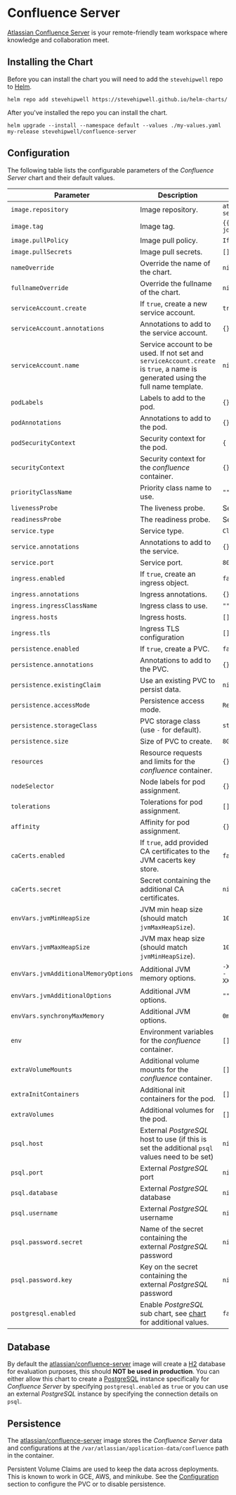# Confluence Server

[Atlassian Confluence Server](https://www.atlassian.com/software/confluence) is your remote-friendly team workspace where knowledge and collaboration meet.

## Installing the Chart

Before you can install the chart you will need to add the `stevehipwell` repo to [Helm](https://helm.sh/).

```shell
helm repo add stevehipwell https://stevehipwell.github.io/helm-charts/
```

After you've installed the repo you can install the chart.

```shell
helm upgrade --install --namespace default --values ./my-values.yaml my-release stevehipwell/confluence-server
```

## Configuration

The following table lists the configurable parameters of the _Confluence Server_ chart and their default values.

| Parameter                            | Description                                                                                                                     | Default                                                 |
| ------------------------------------ | ------------------------------------------------------------------------------------------------------------------------------- | ------------------------------------------------------- |
| `image.repository`                   | Image repository.                                                                                                               | `atlassian/confluence-server`                           |
| `image.tag`                          | Image tag.                                                                                                                      | `{{ .Chart.AppVersion }}-jdk11`                         |
| `image.pullPolicy`                   | Image pull policy.                                                                                                              | `IfNotPresent`                                          |
| `image.pullSecrets`                  | Image pull secrets.                                                                                                             | `[]`                                                    |
| `nameOverride`                       | Override the name of the chart.                                                                                                 | `nil`                                                   |
| `fullnameOverride`                   | Override the fullname of the chart.                                                                                             | `nil`                                                   |
| `serviceAccount.create`              | If `true`, create a new service account.                                                                                        | `true`                                                  |
| `serviceAccount.annotations`         | Annotations to add to the service account.                                                                                      | `{}`                                                    |
| `serviceAccount.name`                | Service account to be used. If not set and `serviceAccount.create` is `true`, a name is generated using the full name template. | `nil`                                                   |
| `podLabels`                          | Labels to add to the pod.                                                                                                       | `{}`                                                    |
| `podAnnotations`                     | Annotations to add to the pod.                                                                                                  | `{}`                                                    |
| `podSecurityContext`                 | Security context for the pod.                                                                                                   | `{ fsGroup: 2002 }`                                     |
| `securityContext`                    | Security context for the _confluence_ container.                                                                                | `{}`                                                    |
| `priorityClassName`                  | Priority class name to use.                                                                                                     | `""`                                                    |
| `livenessProbe`                      | The liveness probe.                                                                                                             | See _values.yaml_                                       |
| `readinessProbe`                     | The readiness probe.                                                                                                            | See _values.yaml_                                       |
| `service.type`                       | Service type.                                                                                                                   | `ClusterIP`                                             |
| `service.annotations`                | Annotations to add to the service.                                                                                              | `{}`                                                    |
| `service.port`                       | Service port.                                                                                                                   | `8090`                                                  |
| `ingress.enabled`                    | If `true`, create an ingress object.                                                                                            | `false`                                                 |
| `ingress.annotations`                | Ingress annotations.                                                                                                            | `{}`                                                    |
| `ingress.ingressClassName`           | Ingress class to use.                                                                                                           | `""`                                                    |
| `ingress.hosts`                      | Ingress hosts.                                                                                                                  | `[]`                                                    |
| `ingress.tls`                        | Ingress TLS configuration                                                                                                       | `[]`                                                    |
| `persistence.enabled`                | If `true`, create a PVC.                                                                                                        | `false`                                                 |
| `persistence.annotations`            | Annotations to add to the PVC.                                                                                                  | `{}`                                                    |
| `persistence.existingClaim`          | Use an existing PVC to persist data.                                                                                            | `nil`                                                   |
| `persistence.accessMode`             | Persistence access mode.                                                                                                        | `ReadWriteOnce`                                         |
| `persistence.storageClass`           | PVC storage class (use `-` for default).                                                                                        | `standard`                                              |
| `persistence.size`                   | Size of PVC to create.                                                                                                          | `8Gi`                                                   |
| `resources`                          | Resource requests and limits for the _confluence_ container.                                                                    | `{}`                                                    |
| `nodeSelector`                       | Node labels for pod assignment.                                                                                                 | `{}`                                                    |
| `tolerations`                        | Tolerations for pod assignment.                                                                                                 | `[]`                                                    |
| `affinity`                           | Affinity for pod assignment.                                                                                                    | `{}`                                                    |
| `caCerts.enabled`                    | If `true`, add provided CA certificates to the JVM cacerts key store.                                                           | `false`                                                 |
| `caCerts.secret`                     | Secret containing the additional CA certificates.                                                                               | `nil`                                                   |
| `envVars.jvmMinHeapSize`             | JVM min heap size (should match `jvmMaxHeapSize`).                                                                              | `1024m`                                                 |
| `envVars.jvmMaxHeapSize`             | JVM max heap size (should match `jvmMinHeapSize`).                                                                              | `1024m`                                                 |
| `envVars.jvmAdditionalMemoryOptions` | Additional JVM memory options.                                                                                                  | `-XX:MaxMetaspaceSize=512m -XX:MaxDirectMemorySize=10m` |
| `envVars.jvmAdditionalOptions`       | Additional JVM options.                                                                                                         | `""`                                                    |
| `envVars.synchronyMaxMemory`         | Additional JVM options.                                                                                                         | `0m`                                                    |
| `env`                                | Environment variables for the _confluence_ container.                                                                           | `[]`                                                    |
| `extraVolumeMounts`                  | Additional volume mounts for the _confluence_ container.                                                                        | `[]`                                                    |
| `extraInitContainers`                | Additional init containers for the pod.                                                                                         | `[]`                                                    |
| `extraVolumes`                       | Additional volumes for the pod.                                                                                                 | `[]`                                                    |
| `psql.host`                          | External _PostgreSQL_ host to use (if this is set the additional `psql` values need to be set)                                  | `nil`                                                   |
| `psql.port`                          | External _PostgreSQL_ port                                                                                                      | `nil`                                                   |
| `psql.database`                      | External _PostgreSQL_ database                                                                                                  | `nil`                                                   |
| `psql.username`                      | External _PostgreSQL_ username                                                                                                  | `nil`                                                   |
| `psql.password.secret`               | Name of the secret containing the external _PostgreSQL_ password                                                                | `nil`                                                   |
| `psql.password.key`                  | Key on the secret containing the external _PostgreSQL_ password                                                                 | `nil`                                                   |
| `postgresql.enabled`                 | Enable _PostgreSQL_ sub chart, see [chart](https://hub.helm.sh/charts/bitnami/postgresql/4.2.2) for additional values.          | `false`                                                 |

## Database

By default the [atlassian/confluence-server](https://hub.docker.com/r/atlassian/confluence-server/) image will create a [H2](https://www.h2database.com/html/main.html) database for evaluation purposes, this should **NOT be used in production**. You can either allow this chart to create a [PostgreSQL](https://hub.docker.com/_/postgres) instance specifically for _Confluence Server_ by specifying `postgresql.enabled` as `true` or you can use an external _PostgreSQL_ instance by specifying the connection details on `psql`.

## Persistence

The [atlassian/confluence-server](https://hub.docker.com/r/atlassian/confluence-server/) image stores the _Confluence Server_ data and configurations at the `/var/atlassian/application-data/confluence` path in the container.

Persistent Volume Claims are used to keep the data across deployments. This is known to work in GCE, AWS, and minikube.
See the [Configuration](#configuration) section to configure the PVC or to disable persistence.
